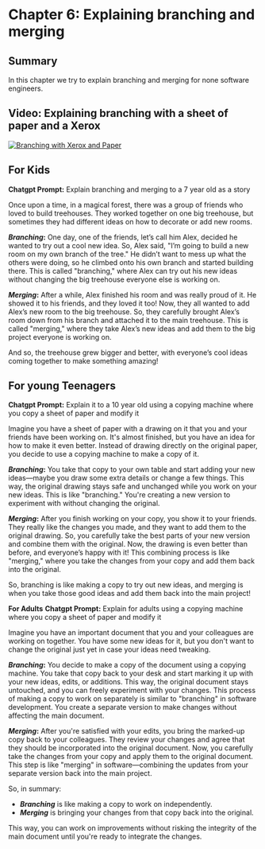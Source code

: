 # Chapter 6: Explaining branching and merging

## Summary
In this chapter we try to explain branching and merging for none software engineers.

## Video: Explaining branching with a sheet of paper and a Xerox


[![Branching with Xerox and Paper](https://img.youtube.com/vi/o8jw6a4l_ak/0.jpg)](https://www.youtube.com/watch?v=o8jw6a4l_ak)


## For Kids
**Chatgpt Prompt:** Explain branching and merging to a 7 year old as a story

Once upon a time, in a magical forest, there was a group of friends who loved to build treehouses. They worked together on one big treehouse, but sometimes they had different ideas on how to decorate or add new rooms.

***Branching*:** One day, one of the friends, let’s call him Alex, decided he wanted to try out a cool new idea. So, Alex said, "I’m going to build a new room on my own branch of the tree." He didn’t want to mess up what the others were doing, so he climbed onto his own branch and started building there. This is called "branching," where Alex can try out his new ideas without changing the big treehouse everyone else is working on.

***Merging*:** After a while, Alex finished his room and was really proud of it. He showed it to his friends, and they loved it too! Now, they all wanted to add Alex’s new room to the big treehouse. So, they carefully brought Alex’s room down from his branch and attached it to the main treehouse. This is called "merging," where they take Alex’s new ideas and add them to the big project everyone is working on.

And so, the treehouse grew bigger and better, with everyone’s cool ideas coming together to make something amazing!

## For young Teenagers
**Chatgpt Prompt:** Explain it to a 10 year old using a copying machine where you copy a sheet of paper and modify it

Imagine you have a sheet of paper with a drawing on it that you and your friends have been working on. It's almost finished, but you have an idea for how to make it even better. Instead of drawing directly on the original paper, you decide to use a copying machine to make a copy of it. 

***Branching*:** You take that copy to your own table and start adding your new ideas—maybe you draw some extra details or change a few things. This way, the original drawing stays safe and unchanged while you work on your new ideas. This is like "branching." You're creating a new version to experiment with without changing the original.

***Merging*:** After you finish working on your copy, you show it to your friends. They really like the changes you made, and they want to add them to the original drawing. So, you carefully take the best parts of your new version and combine them with the original. Now, the drawing is even better than before, and everyone’s happy with it! This combining process is like "merging," where you take the changes from your copy and add them back into the original.

So, branching is like making a copy to try out new ideas, and merging is when you take those good ideas and add them back into the main project!


**For Adults**
**Chatgpt Prompt:** Explain for adults using a copying machine where you copy a sheet of paper and modify it

Imagine you have an important document that you and your colleagues are working on together. You have some new ideas for it, but you don't want to change the original just yet in case your ideas need tweaking.

***Branching*:** You decide to make a copy of the document using a copying machine. You take that copy back to your desk and start marking it up with your new ideas, edits, or additions. This way, the original document stays untouched, and you can freely experiment with your changes. This process of making a copy to work on separately is similar to "branching" in software development. You create a separate version to make changes without affecting the main document.

***Merging*:** After you're satisfied with your edits, you bring the marked-up copy back to your colleagues. They review your changes and agree that they should be incorporated into the original document. Now, you carefully take the changes from your copy and apply them to the original document. This step is like "merging" in software—combining the updates from your separate version back into the main project.

So, in summary:
- ***Branching*** is like making a copy to work on independently.
- ***Merging*** is bringing your changes from that copy back into the original. 

This way, you can work on improvements without risking the integrity of the main document until you're ready to integrate the changes.